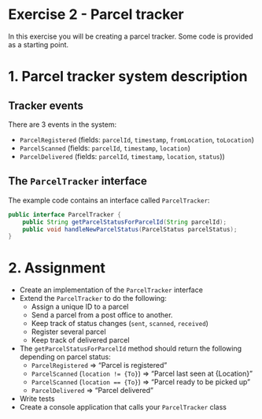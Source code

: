 # Exercise 2 - Parcel tracker

In this exercise you will be creating a parcel tracker. Some code is provided as a starting point.

# 1. Parcel tracker system description

## Tracker events
There are 3 events in the system:
- `ParcelRegistered` (fields: `parcelId`, `timestamp`, `fromLocation`, `toLocation`)
- `ParcelScanned` (fields: `parcelId`, `timestamp`, `location`)
- `ParcelDelivered` (fields: `parcelId`, `timestamp`, `location`, `status`))

## The `ParcelTracker` interface
The example code contains an interface called `ParcelTracker`:

```java
public interface ParcelTracker {
    public String getParcelStatusForParcelId(String parcelId);
    public void handleNewParcelStatus(ParcelStatus parcelStatus);
}
```

# 2. Assignment

- Create an implementation of the `ParcelTracker` interface
- Extend the `ParcelTracker` to do the following:
    - Assign a unique ID to a parcel
    - Send a parcel from a post office to another.
    - Keep track of status changes (`sent`, `scanned`, `received`)
    - Register several parcel
    - Keep track of delivered parcel 
-  The `getParcelStatusForParcelId` method should return the following depending on parcel status:
    - `ParcelRegistered` => “Parcel is registered”
    - `ParcelScanned` (`location != {To}`) => “Parcel last seen at {Location}”
    - `ParcelScanned` (`location == {To}`) => “Parcel ready to be picked up”
    - `ParcelDelivered` => “Parcel delivered”
- Write tests
- Create a console application that calls your `ParcelTracker` class
